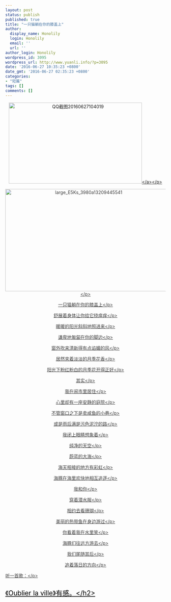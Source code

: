 ```yaml
---
layout: post
status: publish
published: true
title: "一只猫躺在你的膝盖上"
author:
  display_name: Honolily
  login: Honolily
  email: ''
  url: ''
author_login: Honolily
wordpress_id: 3095
wordpress_url: http://www.yuanli.info/?p=3095
date: '2016-06-27 10:35:23 +0800'
date_gmt: '2016-06-27 02:35:23 +0800'
categories:
- "短篇"
tags: []
comments: []
---
```

<p style="color: #3e3e3e; text-align: center;"><a href="http:&#47;&#47;www.yuanli.info&#47;wp-content&#47;uploads&#47;2016&#47;06&#47;QQ截图20160627104019.jpg"><img class="alignnone size-full wp-image-3101" src="http:&#47;&#47;www.yuanli.info&#47;wp-content&#47;uploads&#47;2016&#47;06&#47;QQ截图20160627104019.jpg" alt="QQ截图20160627104019" width="418" height="254" &#47;><&#47;a><&#47;p></p>
<p style="color: #3e3e3e; text-align: center;"><img class="alignnone size-full wp-image-3096" src="http:&#47;&#47;www.yuanli.info&#47;wp-content&#47;uploads&#47;2016&#47;06&#47;large_E5Ks_3980a13209445541.jpg" alt="large_E5Ks_3980a13209445541" width="508" height="321" &#47;><&#47;p></p>
<p style="color: #3e3e3e; text-align: center;">一只猫躺在你的膝盖上<&#47;p></p>
<p style="color: #3e3e3e; text-align: center;">舒展着身体让你给它挠痒痒<&#47;p></p>
<p style="color: #3e3e3e; text-align: center;">暖暖的阳光斜斜地照进来<&#47;p></p>
<p style="color: #3e3e3e; text-align: center;">谦卑地匍匐在你的脚边<&#47;p></p>
<p style="color: #3e3e3e; text-align: center;">窗外吹来清新得有点谄媚的风<&#47;p></p>
<p style="color: #3e3e3e; text-align: center;">居然夹着淡淡的月季花香<&#47;p></p>
<p style="color: #3e3e3e; text-align: center;">阳光下粉红粉白的月季花开得正好<&#47;p></p>
<p style="color: #3e3e3e; text-align: center;">其实<&#47;p></p>
<p style="color: #3e3e3e; text-align: center;">我在闹市里居住<&#47;p></p>
<p style="color: #3e3e3e; text-align: center;">心里却有一座安静的庭院<&#47;p></p>
<p style="color: #3e3e3e; text-align: center;">不管窗口之下是卖咸鱼的小巷<&#47;p></p>
<p style="color: #3e3e3e; text-align: center;">或是雨后满是污色泥泞的路<&#47;p></p>
<p style="color: #3e3e3e; text-align: center;">我闭上眼睛想象着<&#47;p></p>
<p style="color: #3e3e3e; text-align: center;">纯净的天空<&#47;p></p>
<p style="color: #3e3e3e; text-align: center;">蔚蓝的大海<&#47;p></p>
<p style="color: #3e3e3e; text-align: center;">海天相接的地方有彩虹<&#47;p></p>
<p style="color: #3e3e3e; text-align: center;">海豚在海里欢快地相互追逐<&#47;p></p>
<p style="color: #3e3e3e; text-align: center;">我和你<&#47;p></p>
<p style="color: #3e3e3e; text-align: center;">穿着潜水服<&#47;p></p>
<p style="color: #3e3e3e; text-align: center;">相约去看珊瑚<&#47;p></p>
<p style="color: #3e3e3e; text-align: center;">美丽的热带鱼在身边游过<&#47;p></p>
<p style="color: #3e3e3e; text-align: center;">你看着我在水里笑<&#47;p></p>
<p style="color: #3e3e3e; text-align: center;">海豚们往远方游去<&#47;p></p>
<p style="color: #3e3e3e; text-align: center;">我们尾随其后<&#47;p></p>
<p style="color: #3e3e3e; text-align: center;">追着落日的方向<&#47;p></p>
<p style="color: #3e3e3e; text-align: left;">听一首歌：<&#47;p></p>
<h2 id="activity-name" class="rich_media_title" style="font-weight: 400; color: #000000;">《Oublier la ville》有感。<&#47;h2></p>
